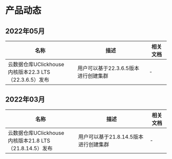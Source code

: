 # 产品动态

## 2022年05月

| 名称                                                        | 描述                                 | 相关文档 |
| ----------------------------------------------------------- | ------------------------------------ | -------- |
| 云数据仓库UClickhouse<br />内核版本22.3 LTS（22.3.6.5）发布 | 用户可以基于22.3.6.5版本进行创建集群 | -        |

## 2022年03月

| 名称                                                         | 描述                                  | 相关文档 |
| ------------------------------------------------------------ | ------------------------------------- | -------- |
| 云数据仓库UClickhouse<br />内核版本21.8 LTS（21.8.14.5）发布 | 用户可以基于21.8.14.5版本进行创建集群 | -        |
